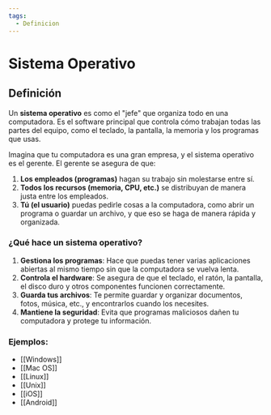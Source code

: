 ```yaml
---
tags:
  - Definicion
---
```

# Sistema Operativo 

## Definición

Un **sistema operativo** es como el "jefe" que organiza todo en una computadora. Es el software principal que controla cómo trabajan todas las partes del equipo, como el teclado, la pantalla, la memoria y los programas que usas.

Imagina que tu computadora es una gran empresa, y el sistema operativo es el gerente. El gerente se asegura de que:

1. **Los empleados (programas)** hagan su trabajo sin molestarse entre sí.
2. **Todos los recursos (memoria, CPU, etc.)** se distribuyan de manera justa entre los empleados.
3. **Tú (el usuario)** puedas pedirle cosas a la computadora, como abrir un programa o guardar un archivo, y que eso se haga de manera rápida y organizada.

### ¿Qué hace un sistema operativo?

1. **Gestiona los programas**: Hace que puedas tener varias aplicaciones abiertas al mismo tiempo sin que la computadora se vuelva lenta.
2. **Controla el hardware**: Se asegura de que el teclado, el ratón, la pantalla, el disco duro y otros componentes funcionen correctamente.
3. **Guarda tus archivos**: Te permite guardar y organizar documentos, fotos, música, etc., y encontrarlos cuando los necesites.
4. **Mantiene la seguridad**: Evita que programas maliciosos dañen tu computadora y protege tu información.

### Ejemplos:

- [[Windows]]
- [[Mac OS]]
- [[Linux]]
- [[Unix]]
- [[iOS]]
- [[Android]]